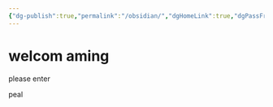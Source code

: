 ```yaml
---
{"dg-publish":true,"permalink":"/obsidian/","dgHomeLink":true,"dgPassFrontmatter":true}
---
```



# welcom aming

please enter 

peal